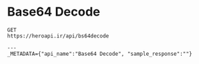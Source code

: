 # Base64 Decode

```
GET
https://heroapi.ir/api/bs64decode

---
_METADATA={"api_name":"Base64 Decode", "sample_response":""}
```

